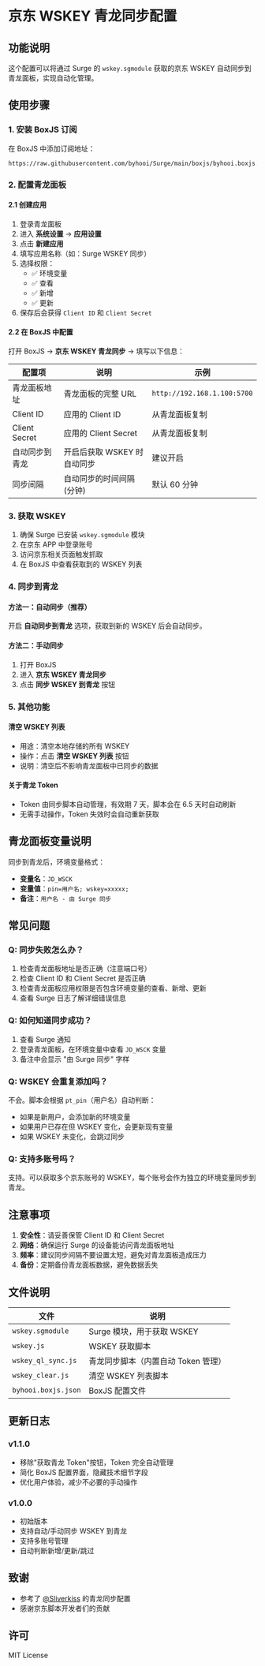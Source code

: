 # 京东 WSKEY 青龙同步配置

## 功能说明

这个配置可以将通过 Surge 的 `wskey.sgmodule` 获取的京东 WSKEY 自动同步到青龙面板，实现自动化管理。

## 使用步骤

### 1. 安装 BoxJS 订阅

在 BoxJS 中添加订阅地址：

```
https://raw.githubusercontent.com/byhooi/Surge/main/boxjs/byhooi.boxjs.json
```

### 2. 配置青龙面板

#### 2.1 创建应用

1. 登录青龙面板
2. 进入 **系统设置** → **应用设置**
3. 点击 **新建应用**
4. 填写应用名称（如：Surge WSKEY 同步）
5. 选择权限：
   - ✅ 环境变量
   - ✅ 查看
   - ✅ 新增
   - ✅ 更新
6. 保存后会获得 `Client ID` 和 `Client Secret`

#### 2.2 在 BoxJS 中配置

打开 BoxJS → **京东 WSKEY 青龙同步** → 填写以下信息：

| 配置项 | 说明 | 示例 |
|--------|------|------|
| 青龙面板地址 | 青龙面板的完整 URL | `http://192.168.1.100:5700` |
| Client ID | 应用的 Client ID | 从青龙面板复制 |
| Client Secret | 应用的 Client Secret | 从青龙面板复制 |
| 自动同步到青龙 | 开启后获取 WSKEY 时自动同步 | 建议开启 |
| 同步间隔 | 自动同步的时间间隔(分钟) | 默认 60 分钟 |

### 3. 获取 WSKEY

1. 确保 Surge 已安装 `wskey.sgmodule` 模块
2. 在京东 APP 中登录账号
3. 访问京东相关页面触发抓取
4. 在 BoxJS 中查看获取到的 WSKEY 列表

### 4. 同步到青龙

#### 方法一：自动同步（推荐）

开启 **自动同步到青龙** 选项，获取到新的 WSKEY 后会自动同步。

#### 方法二：手动同步

1. 打开 BoxJS
2. 进入 **京东 WSKEY 青龙同步**
3. 点击 **同步 WSKEY 到青龙** 按钮

### 5. 其他功能

#### 清空 WSKEY 列表

- 用途：清空本地存储的所有 WSKEY
- 操作：点击 **清空 WSKEY 列表** 按钮
- 说明：清空后不影响青龙面板中已同步的数据

#### 关于青龙 Token

- Token 由同步脚本自动管理，有效期 7 天，脚本会在 6.5 天时自动刷新
- 无需手动操作，Token 失效时会自动重新获取

## 青龙面板变量说明

同步到青龙后，环境变量格式：

- **变量名**：`JD_WSCK`
- **变量值**：`pin=用户名; wskey=xxxxx;`
- **备注**：`用户名 - 由 Surge 同步`

## 常见问题

### Q: 同步失败怎么办？

1. 检查青龙面板地址是否正确（注意端口号）
2. 检查 Client ID 和 Client Secret 是否正确
3. 检查青龙面板应用权限是否包含环境变量的查看、新增、更新
4. 查看 Surge 日志了解详细错误信息

### Q: 如何知道同步成功？

1. 查看 Surge 通知
2. 登录青龙面板，在环境变量中查看 `JD_WSCK` 变量
3. 备注中会显示 "由 Surge 同步" 字样

### Q: WSKEY 会重复添加吗？

不会。脚本会根据 `pt_pin`（用户名）自动判断：
- 如果是新用户，会添加新的环境变量
- 如果用户已存在但 WSKEY 变化，会更新现有变量
- 如果 WSKEY 未变化，会跳过同步

### Q: 支持多账号吗？

支持。可以获取多个京东账号的 WSKEY，每个账号会作为独立的环境变量同步到青龙。

## 注意事项

1. **安全性**：请妥善保管 Client ID 和 Client Secret
2. **网络**：确保运行 Surge 的设备能访问青龙面板地址
3. **频率**：建议同步间隔不要设置太短，避免对青龙面板造成压力
4. **备份**：定期备份青龙面板数据，避免数据丢失

## 文件说明

| 文件 | 说明 |
|------|------|
| `wskey.sgmodule` | Surge 模块，用于获取 WSKEY |
| `wskey.js` | WSKEY 获取脚本 |
| `wskey_ql_sync.js` | 青龙同步脚本（内置自动 Token 管理） |
| `wskey_clear.js` | 清空 WSKEY 列表脚本 |
| `byhooi.boxjs.json` | BoxJS 配置文件 |

## 更新日志

### v1.1.0
- 移除"获取青龙 Token"按钮，Token 完全自动管理
- 简化 BoxJS 配置界面，隐藏技术细节字段
- 优化用户体验，减少不必要的手动操作

### v1.0.0
- 初始版本
- 支持自动/手动同步 WSKEY 到青龙
- 支持多账号管理
- 自动判断新增/更新/跳过

## 致谢

- 参考了 [@Sliverkiss](https://github.com/Sliverkiss) 的青龙同步配置
- 感谢京东脚本开发者们的贡献

## 许可

MIT License
